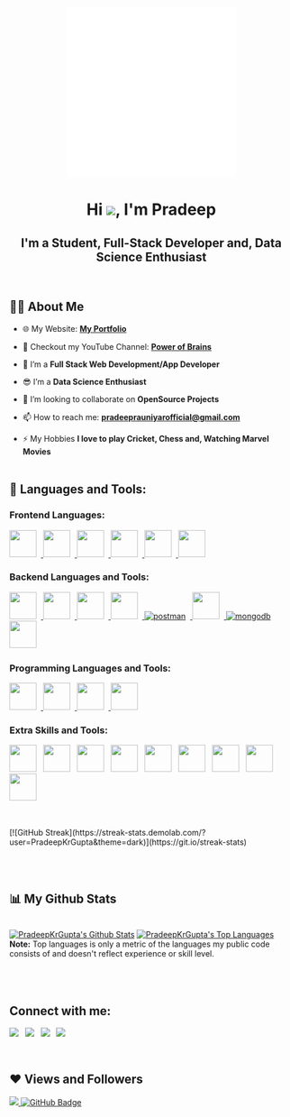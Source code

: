 <p align="center">
  <img src="https://github.com/PradeepKrGupta/ProjectOutputScreenShots/blob/master/Mygithub.gif" alt="Image" style="max-width:100%; height:300px;">
</p>

<h1 align="center">Hi <img src="https://raw.githubusercontent.com/MartinHeinz/MartinHeinz/master/wave.gif" width="30px">, I'm Pradeep</h1>
<h2 align="center">I'm a Student, Full-Stack Developer and, Data Science Enthusiast</h2>
<br>

## 🙋‍♂️ **About Me**

- 🌐 My Website: **[My Portfolio](https://pradeepkrgupta.vercel.app/)**

- 🔭 Checkout my YouTube Channel: **[Power of Brains](https://www.youtube.com/channel/UCzS2cOP4baaVZZiUQkmvCpg)**

- 🌱 I’m a **Full Stack Web Development/App Developer**

- 😎 I’m a **Data Science Enthusiast**

- 👯 I’m looking to collaborate on **OpenSource Projects**

- 📫 How to reach me: **pradeeprauniyarofficial@gmail.com**

- ⚡ My Hobbies **I love to play Cricket, Chess and, Watching Marvel Movies**
  <br><br>

## 🚀 **Languages and Tools:**

<p align="left">
  
  <h3>Frontend Languages: </h3>
    <a href="https://www.w3.org/html/" target="_blank"> <img src="https://img.icons8.com/color/48/000000/html-5.png" width="48" height="48" style="margin-right: 8px;"/> </a> 
    <a href="https://www.w3schools.com/css/" target="_blank"> <img src="https://img.icons8.com/color/48/000000/css3.png" width="48" height="48" style="margin-right: 8px;"/> </a> 
    <a href="https://getbootstrap.com" target="_blank"> <img src="https://img.icons8.com/color/48/000000/bootstrap.png" width="48" height="48" style="margin-right: 8px;"/> </a>
    <a href="https://reactjs.org/" target="_blank"> <img src="https://img.icons8.com/color/48/000000/react-native.png" width="48" height="48" style="margin-right: 8px;"/> </a>
    <a href="https://reactjs.org/" target="_blank"> <img src="https://img.icons8.com/?size=100&id=4PiNHtUJVbLs&format=png&color=000000" width="48" height="48" style="margin-right: 8px;"/> </a>
    <a href="https://developer.mozilla.org/en-US/docs/Web/JavaScript" target="_blank"> <img src="https://img.icons8.com/color/48/000000/javascript.png" width="48" height="48" style="margin-right: 8px;"/> </a>
  
  <h3>Backend Languages and Tools: </h3>
    <a href="https://nodejs.org" target="_blank"> <img src="https://img.icons8.com/color/48/000000/nodejs.png" width="48" height="48" style="margin-right: 8px;"/> </a>
    <a href="https://expressjs.com" target="_blank"> <img src="https://img.icons8.com/?size=48&id=WNoJgbzDr3i2&format=png&color=000000" width="48" height="48" style="margin-right: 8px;"/> </a>
    <a href="https://aws.amazon.com/" target="_blank"> <img src="https://img.icons8.com/?size=48&id=33039&format=png&color=000000" width="48" height="48" style="margin-right: 8px;"/> </a>
    <a href="https://firebase.google.com/" target="_blank"> <img src="https://img.icons8.com/color/48/000000/firebase.png" width="48" height="48" style="margin-right: 8px;"/> </a> 
    <a href="https://postman.com" target="_blank"> <img src="https://www.vectorlogo.zone/logos/getpostman/getpostman-icon.svg" alt="postman" width="48" height="48" style="margin-right: 8px;"/> </a>
    <a href="https://www.mysql.com/" target="_blank"> <img src="https://img.icons8.com/fluent/50/000000/mysql-logo.png" width="48" height="48" style="margin-right: 8px;"/> </a>
    <a href="https://www.mongodb.com/" target="_blank"> <img src="https://img.icons8.com/?size=48&id=tBBf3P8HL0vR&format=png&color=000000" alt="mongodb" width="48" height="48" style="margin-right: 8px;"/> </a>
    <a href="https://www.python.org" target="_blank"> <img src="https://img.icons8.com/color/48/000000/python.png" width="48" height="48" style="margin-right: 8px;"/> </a> 

  <h3>Programming Languages and Tools: </h3>
    <a href="https://docs.oracle.com/en/java/" target="_blank"> <img src="https://img.icons8.com/?size=48&id=13679&format=png&color=000000" width="48" height="48" style="margin-right: 8px;"/> </a>
    <a href="https://docs.python.org/3/" target="_blank"> <img src="https://img.icons8.com/?size=48&id=13441&format=png&color=000000" width="48" height="48" style="margin-right: 8px;"/> </a>
    <a href="https://developer.mozilla.org/en-US/docs/Web/JavaScript" target="_blank"> <img src="https://img.icons8.com/?size=48&id=108784&format=png&color=000000" width="48" height="48" style="margin-right: 8px;"/> </a>
     <a href="https://devdocs.io/cpp/" target="_blank"> <img src="https://img.icons8.com/?size=48&id=40669&format=png&color=000000" width="48" height="48" style="margin-right: 8px;"/> </a>
    
  <h3>Extra Skills and Tools: </h3>
    <span><img src="https://img.icons8.com/fluency/48/000000/picsart.png" width="48" height="48" style="margin-right: 8px;"/></span>
    <span><img src="https://img.icons8.com/fluency/48/000000/filmora.png" width="48" height="48" style="margin-right: 8px;"/></span>
    <span><img src="https://img.icons8.com/color/48/000000/inshot.png" width="48" height="48" style="margin-right: 8px;"/></span>
    <span><img src="https://img.icons8.com/color/48/000000/adobe-photoshop--v1.png" width="48" height="48" style="margin-right: 8px;"/> </span>
    <span href="https://git-scm.com/" target="_blank"> <img src="https://img.icons8.com/color/48/000000/git.png" width="48" height="48" style="margin-right: 8px;"/> </span>
    <span><img src="https://img.icons8.com/color/48/000000/microsoft-powerpoint-2019--v1.png" width="48" height="48" style="margin-right: 8px;"/></span>
    <span><img src="https://img.icons8.com/color/48/000000/microsoft-word-2019--v2.png" width="48" height="48" style="margin-right: 8px;"/></span>
    <span><img src="https://img.icons8.com/color/48/000000/microsoft-excel-2019--v1.png" width="48" height="48" style="margin-right: 8px;"/></span>
    <span><img src="https://upload.wikimedia.org/wikipedia/commons/thumb/9/9a/Visual_Studio_Code_1.35_icon.svg/2048px-Visual_Studio_Code_1.35_icon.svg.png" width="48" height="48" style="margin-right: 8px;"/></span>
</p>


<br>
<p align="left">
    [![GitHub Streak](https://streak-stats.demolab.com/?user=PradeepKrGupta&theme=dark)](https://git.io/streak-stats)
</p>
<br><br>

## **📊 My Github Stats**

  <br/>
    <a href="https://github.com/PradeepKrGupta/github-readme-stats"><img alt="PradeepKrGupta's Github Stats" src="https://github-readme-stats.vercel.app/api?username=PradeepKrGupta&show_icons=true&count_private=true&theme=react&hide_border=true&bg_color=0D1117" /></a>
  <a href="https://github.com/PradeepKrGupta/github-readme-stats"><img alt="PradeepKrGupta's Top Languages" src="https://github-readme-stats.vercel.app/api/top-langs/?username=PradeepKrGupta&langs_count=8&count_private=true&layout=compact&theme=react&hide_border=true&bg_color=0D1117" /></a>
  <br/>
  <b>Note:</b> Top languages is only a metric of the languages my public code consists of and doesn't reflect experience or skill level.


<br/>
<br/>

<br/>
<br/>

## **Connect with me:**
<p align="left"
<a href = "https://www.linkedin.com/in/pradeep-kumar-gupta-b696a7234/" target="_blank"><img src="https://img.icons8.com/fluent/48/000000/linkedin.png"/></a>&nbsp;&nbsp;
<a href = "https://twitter.com/Pradeepgupta_39" target="_blank"><img src="https://img.icons8.com/fluent/48/000000/twitter.png"/></a>&nbsp;&nbsp;
<a href = "https://www.instagram.com/pradeeprauniyarofficial/" target="_blank"><img src="https://img.icons8.com/fluent/48/000000/instagram-new.png"/></a>&nbsp;&nbsp;
<a href = "https://www.youtube.com/channel/UCzS2cOP4baaVZZiUQkmvCpg" target="_blank"><img src="https://img.icons8.com/color/48/000000/youtube-play.png"/></a>

</p>

<br>

## **❤ Views and Followers**
<a href="https://github.com/Meghna-DAS/github-profile-views-counter">
    <img src="https://komarev.com/ghpvc/?username=PradeepKrGupta">
</a>
<a href="https://github.com/PradeepKrGupta?tab=followers"><img src="https://img.shields.io/github/followers/PradeepKrGupta?label=Followers&style=social" alt="GitHub Badge"></a>
